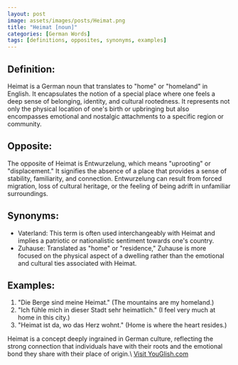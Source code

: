 ```yaml
---
layout: post
image: assets/images/posts/Heimat.png
title: "Heimat [noun]"
categories: [German Words]
tags: [definitions, opposites, synonyms, examples]
---
```


## Definition: 
Heimat is a German noun that translates to "home" or "homeland" in English. It encapsulates the notion of a special place where one feels a deep sense of belonging, identity, and cultural rootedness. It represents not only the physical location of one's birth or upbringing but also encompasses emotional and nostalgic attachments to a specific region or community.

## Opposite: 
The opposite of Heimat is Entwurzelung, which means "uprooting" or "displacement." It signifies the absence of a place that provides a sense of stability, familiarity, and connection. Entwurzelung can result from forced migration, loss of cultural heritage, or the feeling of being adrift in unfamiliar surroundings.

## Synonyms: 
- Vaterland: This term is often used interchangeably with Heimat and implies a patriotic or nationalistic sentiment towards one's country.
- Zuhause: Translated as "home" or "residence," Zuhause is more focused on the physical aspect of a dwelling rather than the emotional and cultural ties associated with Heimat.

## Examples:
1. "Die Berge sind meine Heimat." (The mountains are my homeland.)
2. "Ich fühle mich in dieser Stadt sehr heimatlich." (I feel very much at home in this city.)
3. "Heimat ist da, wo das Herz wohnt." (Home is where the heart resides.)

Heimat is a concept deeply ingrained in German culture, reflecting the strong connection that individuals have with their roots and the emotional bond they share with their place of origin.\ <a id="yg-widget-0" class="youglish-widget" data-query="Heimat" data-lang="german" data-components="8412" data-auto-start="0" data-bkg-color="theme_light" data-title="How%20to%20pronounce%20Heimat%20in%20German"  rel="nofollow" href="https://youglish.com">Visit YouGlish.com</a><script async src="https://youglish.com/public/emb/widget.js" charset="utf-8"></script>